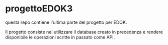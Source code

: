 # progettoEDOK3

questa repo contiene l'ultima parte del progetto per EDOK.

Il progetto consiste nel utilizzare il database creato in precedenza e rendere disponibile le operazioni scritte in passato come API.